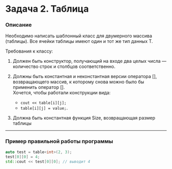 # Задача 2. Таблица

### Описание
Необходимо написать шаблонный класс для двумерного массива (таблицы). Все ячейки таблицы имеют один и тот же тип данных T.

Требования к классу:

1. Должен быть конструктор, получающий на входе два целых числа — количество строк и столбцов соответственно.

2. Должны быть константная и неконстантная версии оператора [], возвращающего массив, к которому снова можно было бы применить оператор [].  
  Хочется, чтобы работали конструкции вида: 
    * `cout << table[i][j];` 
    * `table[i][j] = value;`.

3. Должна быть константная функция Size, возвращающая размер таблицы

---

### Пример правильной работы программы
```C++
auto test = table<int>(2, 3);
test[0][0] = 4;
std::cout << test[0][0]; // выводит 4
```
